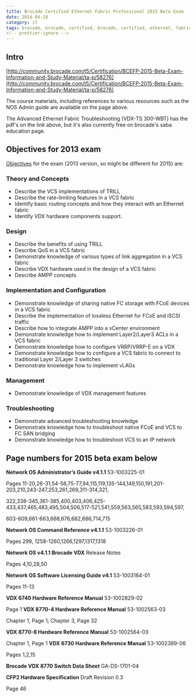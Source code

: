 ```yaml
---
title: Brocade Certified Ethernet Fabric Professional 2015 Beta Exam
date: 2014-04-18
category: it
tags: brocade, brocade, certified, brocade, certified, ethernet, fabric, professional, certification
<!-- prettier-ignore -->
---
```


## Intro

[http://community.brocade.com/t5/Certification/BCEFP-2015-Beta-Exam-Information-and-Study-Material/ta-p/58276](http://community.brocade.com/t5/Certification/BCEFP-2015-Beta-Exam-Information-and-Study-Material/ta-p/58276)

The course materials, including references to various resources such as the NOS
Admin guide are available on the page above.

The Advanced Ethernet Fabric Troubleshooting (VDX-TS 300-WBT) has the pdf's on
the link above, but it's also currently free on brocade's saba education page.

## Objectives for 2013 exam

[Objectives](http://www.brocade.com/education/certification-accreditation/certified-ethernet-fabric-professional/index.page)
 for the exam (2013 version, so might be different for 2015) are:

### Theory and Concepts

- Describe the VCS implementations of TRILL
- Describe the rate-limiting features in a VCS fabric
- Identify basic routing concepts and how they interact with an Ethernet fabric
- Identify VDX hardware components support.

### Design

- Describe the benefits of using TRILL
- Describe QoS in a VCS fabric
- Demonstrate knowledge of various types of link aggregation in a VCS fabric
- Describe VDX hardware used in the design of a VCS fabric
- Describe AMPP concepts

### Implementation and Configuration

- Demonstrate knowledge of sharing native FC storage with FCoE devices in a VCS
  fabric
- Describe the implementation of lossless Ethernet for FCoE and iSCSI traffic
- Describe how to integrate AMPP into a vCenter environment
- Demonstrate knowledge how to implement Layer2/Layer3 ACLs in a VCS fabric
- Demonstrate knowledge how to configure VRRP/VRRP-E on a VDX
- Demonstrate knowledge how to configure a VCS fabric to connect to traditional
  Layer 2/Layer 3 switches
- Demonstrate knowledge how to implement vLAGs

### Management

- Demonstrate knowledge of VDX management features

### Troubleshooting

- Demonstrate advanced troubleshooting knowledge
- Demonstrate knowledge how to troubleshoot native FCoE and VCS to FC SAN
  bridging
- Demonstrate knowledge how to troubleshoot VCS to an IP network

## Page numbers for 2015 beta exam below

**Network OS Administrator’s Guide v4.1.1** 53-1003225-01

Pages
11-20,26-31,54-56,75-77,94,115,119,135-144,149,150,191,201-203,210,243-247,253,261,269,311-314,321,

322,338-345,361-385,400,403,406,425-433,437,465,483,495,504,506,517-521,541,559,563,565,583,593,594,597,

603-609,661-663,668,676,682,686,714,715

**Network OS Command Reference v4.1.1** 53-1003226-01

Pages 299, 1258-1260,1266,1297,1317,1318

**Network OS v4.1.1 Brocade VDX** Release Notes

Pages 4,10,28,50

**Network OS Software Licensing Guide v4.1** 53-1003164-01

Pages 11-13

**VDX 6740 Hardware Reference Manual** 53-1002829-02

Page 1 **VDX 8770-4 Hardware Reference Manual** 53-1002563-03

Chapter 1, Page 1; Chapter 3, Page 32

**VDX 8770-8 Hardware Reference Manual** 53-1002564-03

Chapter 1, Page 1 **VDX 6730 Hardware Reference Manual** 53-1002389-06

Pages 1,2,15

**Brocade VDX 8770 Switch Data Sheet** GA-DS-1701-04

**CFP2 Hardware Specification** Draft Revision 0.3

Page 46
